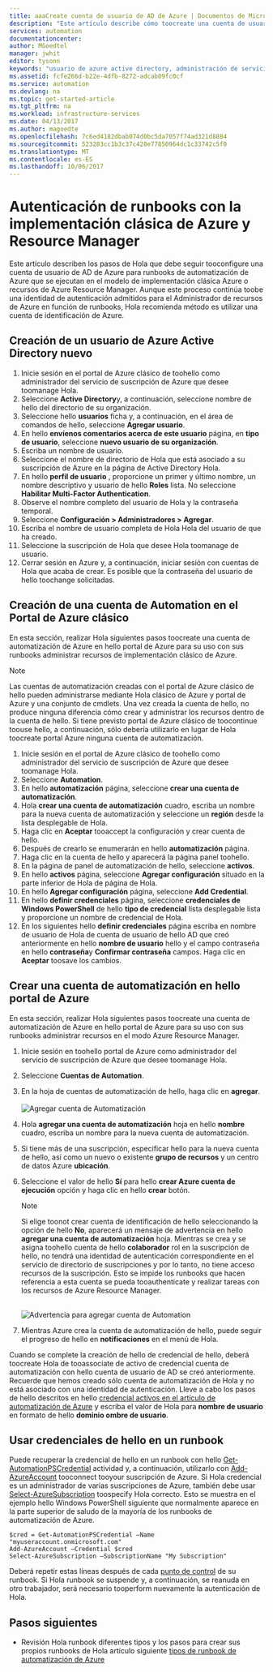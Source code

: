 ```yaml
---
title: aaaCreate cuenta de usuario de AD de Azure | Documentos de Microsoft
description: "Este artículo describe cómo toocreate una cuenta de usuario de AD de Azure de credencial de runbooks en automatización de Azure tooauthenticate en Azure y Azure clásico."
services: automation
documentationcenter: 
author: MGoedtel
manager: jwhit
editor: tysonn
keywords: "usuario de azure active directory, administración de servicios de azure, cuenta de usuario de azure ad"
ms.assetid: fcfe266d-b22e-4dfb-8272-adcab09fc0cf
ms.service: automation
ms.devlang: na
ms.topic: get-started-article
ms.tgt_pltfrm: na
ms.workload: infrastructure-services
ms.date: 04/13/2017
ms.author: magoedte
ms.openlocfilehash: 7c6ed4182dbab074d0bc5da7057f74ad321d8884
ms.sourcegitcommit: 523283cc1b3c37c428e77850964dc1c33742c5f0
ms.translationtype: MT
ms.contentlocale: es-ES
ms.lasthandoff: 10/06/2017
---
```

# <a name="authenticate-runbooks-with-azure-classic-deployment-and-resource-manager"></a>Autenticación de runbooks con la implementación clásica de Azure y Resource Manager
Este artículo describen los pasos de Hola que debe seguir tooconfigure una cuenta de usuario de AD de Azure para runbooks de automatización de Azure que se ejecutan en el modelo de implementación clásica Azure o recursos de Azure Resource Manager.  Aunque este proceso continúa toobe una identidad de autenticación admitidos para el Administrador de recursos de Azure en función de runbooks, Hola recomienda método es utilizar una cuenta de identificación de Azure.       

## <a name="create-a-new-azure-active-directory-user"></a>Creación de un usuario de Azure Active Directory nuevo
1. Inicie sesión en el portal de Azure clásico de toohello como administrador del servicio de suscripción de Azure que desee toomanage Hola.
2. Seleccione **Active Directory**y, a continuación, seleccione nombre de hello del directorio de su organización.
3. Seleccione hello **usuarios** ficha y, a continuación, en el área de comandos de hello, seleccione **Agregar usuario**.
4. En hello **envíenos comentarios acerca de este usuario** página, en **tipo de usuario**, seleccione **nuevo usuario de su organización**.
5. Escriba un nombre de usuario.  
6. Seleccione el nombre de directorio de Hola que está asociado a su suscripción de Azure en la página de Active Directory Hola.
7. En hello **perfil de usuario** , proporcione un primer y último nombre, un nombre descriptivo y usuario de hello **Roles** lista.  No seleccione **Habilitar Multi-Factor Authentication**.
8. Observe el nombre completo del usuario de Hola y la contraseña temporal.
9. Seleccione **Configuración > Administradores > Agregar**.
10. Escriba el nombre de usuario completa de Hola Hola del usuario de que ha creado.
11. Seleccione la suscripción de Hola que desee Hola toomanage de usuario.
12. Cerrar sesión en Azure y, a continuación, iniciar sesión con cuentas de Hola que acaba de crear. Es posible que la contraseña del usuario de hello toochange solicitadas.

## <a name="create-an-automation-account-in-azure-classic-portal"></a>Creación de una cuenta de Automation en el Portal de Azure clásico
En esta sección, realizar Hola siguientes pasos toocreate una cuenta de automatización de Azure en hello portal de Azure para su uso con sus runbooks administrar recursos de implementación clásico de Azure.  

> [!NOTE]
> Las cuentas de automatización creadas con el portal de Azure clásico de hello pueden administrarse mediante Hola clásico de Azure y portal de Azure y una conjunto de cmdlets. Una vez creada la cuenta de hello, no produce ninguna diferencia cómo crear y administrar los recursos dentro de la cuenta de hello. Si tiene previsto portal de Azure clásico de toocontinue toouse hello, a continuación, sólo debería utilizarlo en lugar de Hola toocreate portal Azure ninguna cuenta de automatización.
> 
> 

1. Inicie sesión en el portal de Azure clásico de toohello como administrador del servicio de suscripción de Azure que desee toomanage Hola.
2. Seleccione **Automation**.
3. En hello **automatización** página, seleccione **crear una cuenta de automatización**.
4. Hola **crear una cuenta de automatización** cuadro, escriba un nombre para la nueva cuenta de automatización y seleccione un **región** desde la lista desplegable de Hola.  
5. Haga clic en **Aceptar** tooaccept la configuración y crear cuenta de hello.
6. Después de crearlo se enumerarán en hello **automatización** página.
7. Haga clic en la cuenta de hello y aparecerá la página panel toohello.  
8. En la página de panel de automatización de hello, seleccione **activos**.
9. En hello **activos** página, seleccione **Agregar configuración** situado en la parte inferior de Hola de página de Hola.
10. En hello **Agregar configuración** página, seleccione **Add Credential**.
11. En hello **definir credenciales** página, seleccione **credenciales de Windows PowerShell** de hello **tipo de credencial** lista desplegable lista y proporcione un nombre de credencial de Hola.
12. En los siguientes hello **definir credenciales** página escriba en nombre de usuario de Hola de cuenta de usuario de hello AD que creó anteriormente en hello **nombre de usuario** hello y el campo contraseña en hello **contraseña**y **Confirmar contraseña** campos. Haga clic en **Aceptar** toosave los cambios.

## <a name="create-an-automation-account-in-hello-azure-portal"></a>Crear una cuenta de automatización en hello portal de Azure
En esta sección, realizar Hola siguientes pasos toocreate una cuenta de automatización de Azure en hello portal de Azure para su uso con sus runbooks administrar recursos en el modo Azure Resource Manager.  

1. Inicie sesión en toohello portal de Azure como administrador del servicio de suscripción de Azure que desee toomanage Hola.
2. Seleccione **Cuentas de Automation**.
3. En la hoja de cuentas de automatización de hello, haga clic en **agregar**.<br><br>![Agregar cuenta de Automatización](media/automation-create-aduser-account/add-automation-acct-properties.png)
4. Hola **agregar una cuenta de automatización** hoja en hello **nombre** cuadro, escriba un nombre para la nueva cuenta de automatización.
5. Si tiene más de una suscripción, especificar hello para la nueva cuenta de hello, así como un nuevo o existente **grupo de recursos** y un centro de datos Azure **ubicación**.
6. Seleccione el valor de hello **Sí** para hello **crear Azure cuenta de ejecución** opción y haga clic en hello **crear** botón.  
   
    > [!NOTE]
    > Si elige toonot crear cuenta de identificación de hello seleccionando la opción de hello **No**, aparecerá un mensaje de advertencia en hello **agregar una cuenta de automatización** hoja.  Mientras se crea y se asigna toohello cuenta de hello **colaborador** rol en la suscripción de hello, no tendrá una identidad de autenticación correspondiente en el servicio de directorio de suscripciones y por lo tanto, no tiene acceso recursos de la suscripción.  Esto se impide los runbooks que hacen referencia a esta cuenta se pueda tooauthenticate y realizar tareas con los recursos de Azure Resource Manager.
    > 
    >

    <br>![Advertencia para agregar cuenta de Automation](media/automation-create-aduser-account/add-automation-acct-properties-error.png)<br>  
7. Mientras Azure crea la cuenta de automatización de hello, puede seguir el progreso de hello en **notificaciones** en el menú de Hola.

Cuando se complete la creación de hello de credencial de hello, deberá toocreate Hola de tooassociate de activo de credencial cuenta de automatización con hello cuenta de usuario de AD se creó anteriormente.  Recuerde que hemos creado sólo cuenta de automatización de Hola y no está asociado con una identidad de autenticación.  Lleve a cabo los pasos de hello descritos en hello [credencial activos en el artículo de automatización de Azure](automation-credentials.md#creating-a-new-credential-asset) y escriba el valor de Hola para **nombre de usuario** en formato de hello **dominio ombre de usuario**.

## <a name="use-hello-credential-in-a-runbook"></a>Usar credenciales de hello en un runbook
Puede recuperar la credencial de hello en un runbook con hello [Get-AutomationPSCredential](http://msdn.microsoft.com/library/dn940015.aspx) actividad y, a continuación, utilizarlo con [Add-AzureAccount](http://msdn.microsoft.com/library/azure/dn722528.aspx) tooconnect tooyour suscripción de Azure. Si Hola credencial es un administrador de varias suscripciones de Azure, también debe usar [Select-AzureSubscription](http://msdn.microsoft.com/library/dn495203.aspx) toospecify Hola correcto. Esto se muestra en el ejemplo hello Windows PowerShell siguiente que normalmente aparece en la parte superior de saludo de la mayoría de los runbooks de automatización de Azure.

    $cred = Get-AutomationPSCredential –Name "myuseraccount.onmicrosoft.com"
    Add-AzureAccount –Credential $cred
    Select-AzureSubscription –SubscriptionName "My Subscription"

Deberá repetir estas líneas después de cada [punto de control](http://technet.microsoft.com/library/dn469257.aspx#bk_Checkpoints) de su runbook. Si Hola runbook se suspende y, a continuación, se reanuda en otro trabajador, será necesario tooperform nuevamente la autenticación de Hola.

## <a name="next-steps"></a>Pasos siguientes
* Revisión Hola runbook diferentes tipos y los pasos para crear sus propios runbooks de Hola artículo siguiente [tipos de runbook de automatización de Azure](automation-runbook-types.md)

